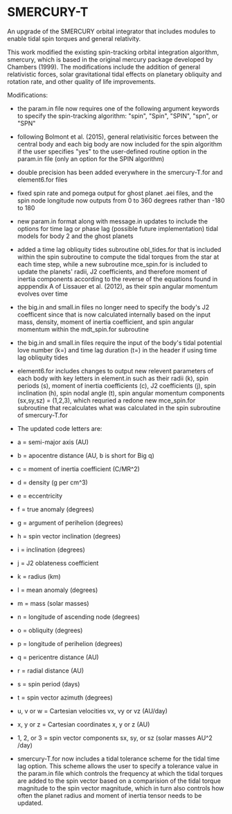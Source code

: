 # SMERCURY-T
An upgrade of the SMERCURY orbital integrator that includes modules to enable tidal spin torques and general relativity.

This work modified the existing spin-tracking orbital integration algorithm, smercury, which is based in the original mercury package developed by Chambers (1999). The modifications include the addition of general relativistic forces, solar gravitational tidal effects on planetary obliquity and rotation rate, and other quality of life improvements. 

Modifications:

- the param.in file now requires one of the following argument keywords to specify the spin-tracking algorithm: "spin", "Spin", "SPIN", "spn", or "SPN"

- following Bolmont et al. (2015), general relativisitic forces between the central body and each big body are now included for the spin algorithm if the user specifies "yes" to the user-defined routine option in the param.in file (only an option for the SPIN algorithm)

- double precision has been added everywhere in the smercury-T.for and element6.for files

- fixed spin rate and pomega output for ghost planet .aei files, and the spin node longitude now outputs from 0 to 360 degrees rather than -180 to 180

- new param.in format along with message.in updates to include the options for time lag or phase lag (possible future implementation) tidal models for body 2 and the ghost planets

- added a time lag obliquity tides subroutine obl_tides.for that is included within the spin subroutine to compute the tidal torques from the star at each time step, while a new subroutine mce_spin.for is included to update the planets' radii, J2 coefficients, and therefore moment of inertia components according to the reverse of the equations found in apppendix A of Lissauer et al. (2012), as their spin angular momentum evolves over time

- the big.in and small.in files no longer need to specify the body's J2 coefficent since that is now calculated internally based on the input mass, density, moment of inertia coefficient, and spin angular momentum within the mdt_spin.for subroutine

- the big.in and small.in files require the input of the body's tidal potential love number (k=) and time lag duration (t=) in the header if using time lag obliquity tides

- element6.for includes changes to output new relevent parameters of each body with key letters in element.in such as their radii (k), spin periods (s), moment of inertia coefficients (c), J2 coefficients (j), spin inclination (h), spin nodal angle (t), spin angular momentum components (sx,sy,sz) = (1,2,3), which requried a redone new mce_spin.for subroutine that recalculates what was calculated in the spin subroutine of smercury-T.for

- The updated code letters are:
- a = semi-major axis (AU)
- b = apocentre distance (AU, b is short for Big q)
- c = moment of inertia coefficient (C/MR^2)
- d = density (g per cm^3)
- e = eccentricity
- f = true anomaly (degrees)
- g = argument of perihelion (degrees)
- h = spin vector inclination (degrees)
- i = inclination (degrees)
- j = J2 oblateness coefficient 
- k = radius (km)
- l = mean anomaly (degrees)
- m = mass (solar masses)
- n = longitude of ascending node (degrees)
- o = obliquity (degrees)
- p = longitude of perihelion (degrees)
- q = pericentre distance (AU)
- r = radial distance (AU)
- s = spin period (days)
- t = spin vector azimuth (degrees)
- u, v or w = Cartesian velocities vx, vy or vz (AU/day)
- x, y or z = Cartesian coordinates x, y or z (AU)
- 1, 2, or 3 = spin vector components sx, sy, or sz (solar masses AU^2 /day)

- smercury-T.for now includes a tidal tolerance scheme for the tidal time lag option. This scheme allows the user to specify a tolerance value in the param.in file which controls the frequency at which the tidal torques are added to the spin vector based on a comparision of the tidal torque magnitude to the spin vector magnitude, which in turn also controls how often the planet radius and moment of inertia tensor needs to be updated. 
